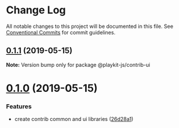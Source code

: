 # Change Log

All notable changes to this project will be documented in this file.
See [Conventional Commits](https://conventionalcommits.org) for commit guidelines.

## [0.1.1](https://github.com/kaltura/playkit-js-contrib/compare/v0.1.0...v0.1.1) (2019-05-15)

**Note:** Version bump only for package @playkit-js/contrib-ui





# [0.1.0](https://github.com/kaltura/playkit-js-contrib/compare/v1.1.1-next.0...v0.1.0) (2019-05-15)


### Features

* create contrib common and ui libraries ([26d28a1](https://github.com/kaltura/playkit-js-contrib/commit/26d28a1))
